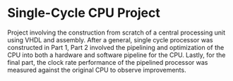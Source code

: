 # Single-Cycle CPU Project

Project involving the construction from scratch of a central processing unit using VHDL and assembly. After a general, single cycle processor was constructed in Part 1, Part 2 involved the pipelining and optimization of the CPU into both a hardware and software pipeline for the CPU. Lastly, for the final part, the clock rate performance of the pipelined processor was measured against the original CPU to observe improvements.
